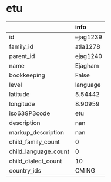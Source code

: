 # etu
|                      | info     |
|:---------------------|:---------|
| id                   | ejag1239 |
| family_id            | atla1278 |
| parent_id            | ejag1240 |
| name                 | Ejagham  |
| bookkeeping          | False    |
| level                | language |
| latitude             | 5.54442  |
| longitude            | 8.90959  |
| iso639P3code         | etu      |
| description          | nan      |
| markup_description   | nan      |
| child_family_count   | 0        |
| child_language_count | 0        |
| child_dialect_count  | 10       |
| country_ids          | CM NG    |